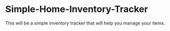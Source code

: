 # Simple-Home-Inventory-Tracker
This will be a simple inventory tracker that will help you manage your items.
